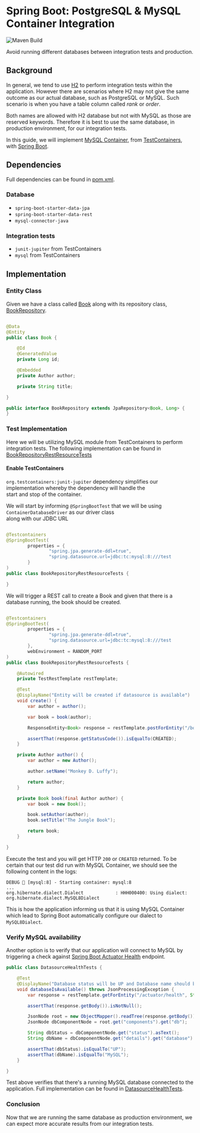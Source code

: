 # Spring Boot: PostgreSQL & MySQL Container Integration

![Maven Build](https://github.com/hendisantika/spring-boot-testcontainer-mysql/workflows/Maven%20Build/badge.svg?branch=main)

Avoid running different databases between integration tests and production.

## Background

In general, we tend to use [H2][2] to perform integration tests within the application. However there are scenarios
where H2 may not give the same outcome as our actual database, such as PostgreSQL or MySQL. Such scenario is when you
have a table
column called _rank_ or _order_.

Both names are allowed with H2 database but not with MySQL as those are reserved keywords. Therefore it is best to
use the same database, in production environment, for our integration tests.

In this guide, we will implement [MySQL Container][3], from [TestContainers][1], with [Spring Boot][4].

## Dependencies

Full dependencies can be found in [pom.xml][5].

### Database

- `spring-boot-starter-data-jpa`
- `spring-boot-starter-data-rest`
- `mysql-connector-java`

### Integration tests

- `junit-jupiter` from TestContainers
- `mysql` from TestContainers

## Implementation

### Entity Class

Given we have a class called [Book][6] along with its repository class, [BookRepository][7].

```java

@Data
@Entity
public class Book {

    @Id
    @GeneratedValue
    private Long id;

    @Embedded
    private Author author;

    private String title;

}
```

```java
public interface BookRepository extends JpaRepository<Book, Long> {
}
```

### Test Implementation

Here we will be utilizing MySQL module from TestContainers to perform integration tests. The following implementation
can be found in [BookRepositoryRestResourceTests][10]

#### Enable TestContainers

`org.testcontainers:junit-jupiter` dependency simplifies our implementation whereby the dependency will handle the  
start and stop of the container.

We will start by informing `@SpringBootTest` that we will be using `ContainerDatabaseDriver` as our driver class  
along with our JDBC URL

```java

@Testcontainers
@SpringBootTest(
        properties = {
                "spring.jpa.generate-ddl=true",
                "spring.datasource.url=jdbc:tc:mysql:8:///test
        }
)
public class BookRepositoryRestResourceTests {

}
```

We will trigger a REST call to create a Book and given that there is a database running, the book should be created.

```java

@Testcontainers
@SpringBootTest(
        properties = {
                "spring.jpa.generate-ddl=true",
                "spring.datasource.url=jdbc:tc:mysql:8:///test
        },
        webEnvironment = RANDOM_PORT
)
public class BookRepositoryRestResourceTests {

    @Autowired
    private TestRestTemplate restTemplate;

    @Test
    @DisplayName("Entity will be created if datasource is available")
    void create() {
        var author = author();

        var book = book(author);

        ResponseEntity<Book> response = restTemplate.postForEntity("/books", book, Book.class);

        assertThat(response.getStatusCode()).isEqualTo(CREATED);
    }

    private Author author() {
        var author = new Author();

        author.setName("Monkey D. Luffy");

        return author;
    }

    private Book book(final Author author) {
        var book = new Book();

        book.setAuthor(author);
        book.setTitle("The Jungle Book");

        return book;
    }

}
```

Execute the test and you will get HTTP `200` or `CREATED` returned. To be certain that our test did run with
MySQL Container, we should see the following content in the logs:

```shell script
DEBUG 🐳 [mysql:8] - Starting container: mysql:8
...
org.hibernate.dialect.Dialect            : HHH000400: Using dialect: org.hibernate.dialect.MySQL8Dialect
```

This is how the application informing us that it is using MySQL Container which lead to Spring Boot automatically
configure our dialect to `MySQL8Dialect`.

### Verify MySQL availability

Another option is to verify that our application will connect to MySQL by triggering a check against
[Spring Boot Actuator Health][11] endpoint.

```java
public class DatasourceHealthTests {

    @Test
    @DisplayName("Database status will be UP and Database name should be MySQL")
    void databaseIsAvailable() throws JsonProcessingException {
        var response = restTemplate.getForEntity("/actuator/health", String.class);

        assertThat(response.getBody()).isNotNull();

        JsonNode root = new ObjectMapper().readTree(response.getBody());
        JsonNode dbComponentNode = root.get("components").get("db");

        String dbStatus = dbComponentNode.get("status").asText();
        String dbName = dbComponentNode.get("details").get("database").asText();

        assertThat(dbStatus).isEqualTo("UP");
        assertThat(dbName).isEqualTo("MySQL");
    }

}
```

Test above verifies that there's a running MySQL database connected to the application. Full implementation can be
found in [DatasourceHealthTests][12].

### Conclusion

Now that we are running the same database as production environment, we can expect more accurate results from our
integration tests.

[1]: https://www.testcontainers.org/

[2]: https://www.h2database.com/html/main.html

[3]: https://www.testcontainers.org/modules/databases/mysql/

[4]: https://spring.io/projects/spring-boot

[5]: pom.xml

[6]: src/main/java/scratches/tc/domain/Book.java

[7]: src/main/java/scratches/tc/domain/BookRepository.java

[9]: https://docs.spring.io/spring-framework/docs/5.2.5.RELEASE/spring-framework-reference/testing.html#testcontext-ctx-management-dynamic-property-sources

[10]: src/test/java/scratches/tc/domain/BookRepositoryRestResourceTests.java

[11]: https://docs.spring.io/spring-boot/docs/current/reference/html/production-ready-features.html#production-ready-health

[12]: src/test/java/scratches/tc/health/DatasourceHealthTests.java
